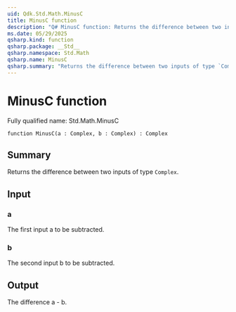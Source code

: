 ```yaml
---
uid: Qdk.Std.Math.MinusC
title: MinusC function
description: "Q# MinusC function: Returns the difference between two inputs of type `Complex`."
ms.date: 05/29/2025
qsharp.kind: function
qsharp.package: __Std__
qsharp.namespace: Std.Math
qsharp.name: MinusC
qsharp.summary: "Returns the difference between two inputs of type `Complex`."
---
```


# MinusC function

Fully qualified name: Std.Math.MinusC

```qsharp
function MinusC(a : Complex, b : Complex) : Complex
```

## Summary
Returns the difference between two inputs of type `Complex`.

## Input
### a
The first input a to be subtracted.
### b
The second input b to be subtracted.

## Output
The difference a - b.
